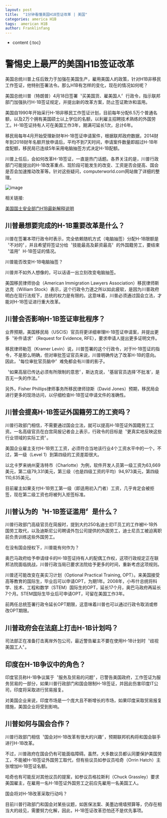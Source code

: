```yaml
---
layout: post
title:  "1分钟看懂美国H1B签证改革 | 美国"
categories: america H1B
tags:  american H1B
author: Franklinfang
---
```


* content
{:toc}

# 警惕史上最严的美国H1B签证改革

美国总统川普上任后致力于加强在美国生产，雇用美国人的政策，针对H1B非移民工作签证，他特别签署法令。那么H1B有怎样的变化，现在的情况如何呢？

美国总统川普（特朗普）4月18日签署〝买美国货、雇美国人〞行政令，指示联邦部门加强执行H-1B签证规定，并提出新的改革方案，防止签证欺诈和滥用。

美国自1990年开始采行H-1B非移民工作签证计划，目前每年分配6.5万个普通名额，以及2万个拥有美国硕士以上学位的名额，以利雇主招聘技术熟练的外国劳工。H-1B签证持有人可在美国工作3年，期满可延长1次，总计6年。

移民局每年4月开始受理新财年H-1B签证申请案件，根据联邦政府数据，2014财年到2018财年名额开放申请后，平均不到7天时间，申请案件数量即超过H-1B年度配额，移民局已连续5年采用电脑抽签方式决定H-1B配额。

川普上任后，会如何改革H-1B签证，一直是热门话题。各界关注的是，川普行政部门可能提出的H-1B改革重点、现阶段可能发生的改变、工资是否会提高、国会是否会加速推动改革等。针对这些疑问，computerworld.com网站做了详细的整理。


![image](https://e-images.juwaistatic.com/2017/05/BuyAmerican.jpg)



相关链接:

[美国国土安全部门H1B最新解释说明](https://www.dol.gov/sites/dolgov/files/ETA/oflc/pdfs/DOL-Interim-Final-Rule-Strengthening-Wage-Protections-for-the-Temporary-and-Permanent-Employment-of-Certain-Aliens-in-the-United-States.pdf)



## 川普最想要完成的H-1B重要改革是什么？

川普在签署本项行政令时表示，完全依赖随机方式（电脑抽签）分配H-1B限额是〝不对的〞，并且希望将签证分给〝技能最高及薪资最高〞的外国籍劳工，要结束〝滥用〞H-1B签证的情况。

川普能否改变H-1B电脑抽签？

川普并不如外人想像的，可以话语一出立刻改变电脑抽签。

美国移民律师协会（American Immigration Lawyers Association）移民律师斯达克（William Stock）表示，这个行政令力道之所以如此疲软，是因为川普政府明白在现行法规下，总统的权力是有限的。这意味着，川普必须通过国会立法，才能对H-1B签证进行重大改革。

## 川普会否影响H-1B签证审批程序？

业界预期，美国移民局（USCIS）官员将更详细审理H-1B签证申请案，并提出更多〝补件请求〞（Request for Evidence, RFE），要求申请人提出更多证明文件。

移民律师勒范（Kramer Levin）说，川普签署的这个行政令，对于H-1B签证的指令，不是那么明确，但对审批签证官员来说，川普明确传达了改革H-1B的意向。因此，〝每位审批官员脑中〞难免都会有川普的影子。

〝如果高层已传达必须有所限制的意思〞，斯达克说，〝基层官员选择‘不批准’，是百无一失的作法。〞

另外，Fisher Phillips律师事务所移民律师琼斯（David Jones）预期，移民局会进行更多的现场访问，以仔细检查H-1B签证申请文件的准确性。

## 川普会提高H-1B签证外国籍劳工的工资吗？

川普行政部门相信，不需要通过国会立法，就可以提高H-1B签证外国籍劳工工资。一名高级官员在白宫简报记者会上表示，行政令的目标是〝更真实地反映这些行业领域的实际工资〞。

美国企业雇主支付H-1B劳工工资，必须符合当地该行业4个工资水平中的一个，不过，第一级（Level 1）到第四级的工资差距很大。

以北卡罗来纳州夏洛特市（Charlotte）为例，软件开发人员第一级工资为63,669美元，第二级79,331美元，第三级（也是四级工资的平均）94,973美元，第四级 110,635美元。

目前雇主如果支付H-1B劳工第一级（即适用初入门者）工资，几乎肯定会被拒签，现在第二级工资也将被列入拒签标准。

## 川普认为的〝H-1B签证滥用〞是什么？

川普行政部门高级官员在简报时，提到大约250名迪士尼IT员工的工作被H-1B外国劳工取代，以及迪斯尼公司聘请外包公司提供的外国劳工，迪士尼员工被迫离职前负责训练这些外国劳工。

在没有国会授权下，川普能有何作为？

奥巴马政府给予申请绿卡的H-1B签证持有人的配偶工作权，这项行政规定正在联邦法院面临挑战，川普行政当局已要求法院给予更多的时间，重新考虑这项规则。

川普还可能改变在美实习计划（Optional Practical Training, OPT）。来美国接受高等教育的国际生，毕业后可以申请OPT，为期1年。2008年，小布什总统将科学、技术、工程和数学（STEM）国际生的OPT，延长17个月，奥巴马政府再延长7个月。STEM国际生毕业后可申请OPT，可留在美国工作3年。

前两任总统签署行政令延长OPT期限，这意味着川普也可以通过行政令取消或修改OPT期限。

## 川普政府会在法庭上打击H-1B计划吗？

司法部正在准备打击离岸外包公司，最近警告雇主不要在使用H-1B计划时〝歧视美国工人〞。

## 印度在H-1B争议中的角色？

印度官员称H-1B争议属于〝服务及贸易的问题〞，已警告美国政府，工作签证为服务贸易的一部分，如果川普行政部门和国会限制H-1B签证，并因此伤害印度IT公司，印度将采取进行贸易报复。

对美国企业来说，印度市场是一个庞大且不断增长的市场，如果印度采取贸易报复措施，美国企业将受到影响。

## 川普如何与国会合作？

川普行政部门相信〝国会对H-1B改革有很大的兴趣〞，预期联邦机构将和国会联手进行H-1B改革。

不过，川普政府在国会仍有可能面临障碍。虽然，大多数议员都认同要保护美国劳工，不能被H-1B签证外国劳工取代，但有些议员如参议员哈奇（Orrin Hatch）主张增加H-1B签证名额。

哈奇也有可能反对其他议员的提案，如参议员格拉斯利（Chuck Grassley）要求美国雇主，在雇用一名H-1B签证外国劳工之前应先雇用一名美国工人。

国会将对H-1B改革采取行动吗？

目前川普行政部门和国会对某些议题，如医保法案、美墨边境墙预算等，仍存在相当大的歧见，需要努力化解，因此，H-1B签证改革恐怕还不是优先事项。